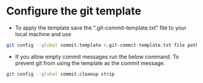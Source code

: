 # Configure the git template

* To apply the template save the ".git-commit-template.txt" file to your local machine and use

``` bash
git config --global commit.template <.git-commit-template.txt file path>
```

* If you allow empty commit messages run the below command. To prevent git from using the template as the commit message.

``` bash
git config --global commit.cleanup strip
```
